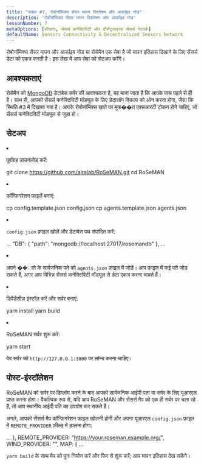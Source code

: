 ```yaml
---
title: "सबक #7, रोबोनॉमिक्स सेंसर मापन विश्लेषण और आर्काइव नोड"
description: 'रोबोनॉमिक्स सेंसर मापन विश्लेषण और आर्काइव नोड'
lessonNumber: 7
metaOptions: [सीखना, सेंसर्स कनेक्टिविटी और डीसेंट्रलाइज्ड सेंसर्स नेटवर्क]
defaultName: Sensors Connectivity & Decentralized Sensors Network
---
```


रोबोनॉमिक्स सेंसर मापन और आर्काइव नोड या रोसेमैन एक सेवा है जो मापन इतिहास दिखाने के लिए सेंसर्स डेटा को एकत्र करती है। इस लेख में आप सेवा को सेटअप करेंगे।

## आवश्यकताएं

रोसेमैन को [MongoDB](https://www.mongodb.com/docs/manual/introduction/) डेटाबेस सर्वर की आवश्यकता है, यह माना जाता है कि आपके पास पहले से ही है। साथ ही, आपको सेंसर्स कनेक्टिविटी मॉड्यूल के लिए डेटालॉग विकल्प को ऑन करना होगा, जैसा कि स्थिति #3 में दिखाया गया है। आपके रोबोनॉमिक्स खाते पर मुफ��त एक्सआरटी टोकन होने चाहिए, जो सेंसर्स कनेक्टिविटी मॉड्यूल से जुड़ा हो। 


## सेटअप

<List type="numbers">

<li>

पूर्वाग्रह डाउनलोड करें:

<LessonCodeWrapper codeClass="big-code" language="bash">git clone https://github.com/airalab/RoSeMAN.git
cd RoSeMAN</LessonCodeWrapper>

</li>


<li>

कॉन्फ़िगरेशन फ़ाइलें बनाएं:

<LessonCodeWrapper codeClass="big-code" language="bash">cp config.template.json config.json
cp agents.template.json agents.json</LessonCodeWrapper>

</li>

<li>

`config.json` फ़ाइल खोलें और डेटाबेस पथ संपादित करें:

<LessonCodeWrapper codeClass="big-code" language="json">...
  "DB": {
    "path": "mongodb://localhost:27017/rosemandb"
  },
...</LessonCodeWrapper>

</li>


<li>

अपने ��ाते के सार्वजनिक पते को `agents.json` फ़ाइल में जोड़ें। आप फ़ाइल में कई पते जोड़ सकते हैं, अगर आप विभिन्न सेंसर्स कनेक्टिविटी मॉड्यूल से डेटा एकत्र करना चाहते हैं।

</li>


<li>

डिपेंडेंसीज़ इंस्टॉल करें और सर्वर बनाएं:

<LessonCodeWrapper language="bash">yarn install
yarn build</LessonCodeWrapper>

</li>


<li>

RoSeMAN सर्वर शुरू करें:

<LessonCodeWrapper language="bash">yarn start</LessonCodeWrapper>

वेब सर्वर को `http://127.0.0.1:3000` पर लॉन्च करना चाहिए।

</li>

</List>

## पोस्ट-इंस्टॉलेशन

RoSeMAN को सर्वर पर डिप्लॉय करने के बाद आपको सार्वजनिक आईपी पता या सर्वर के लिए यूआरएल प्राप्त करना होगा। वैकल्पिक रूप से, यदि आप RoSeMAN और सेंसर्स मैप को एक ही सर्वर पर चला रहे हैं, तो आप स्थानीय आईपी पति का उपयोग कर सकते हैं।

अगले, आपको सेंसर्स मैप कॉन्फ़िगरेशन फ़ाइल खोलनी होगी और अपना यूआरएल `config.json` फ़ाइल में `REMOTE_PROVIDER` फ़ील्ड में डालना होगा:


<LessonCodeWrapper codeClass="big-code" language="json">...
  },
  REMOTE_PROVIDER: "https://your.roseman.example.org/",
  WIND_PROVIDER: "",
  MAP: {
...</LessonCodeWrapper>

`yarn build` के साथ मैप को पुनः निर्माण करें और फिर से शुरू करें; आप मापन इतिहास देख सकेंगे।